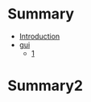 # Summary

* [Introduction](README.md)
* [gui](Content/gui.md)
  * [1](Content/gui/1.md)
  
# Summary2


